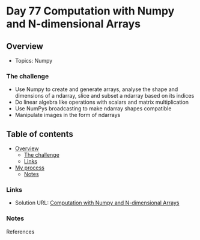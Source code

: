 # Day 77 Computation with Numpy and N-dimensional Arrays


## Overview

- Topics: Numpy


### The challenge

- Use Numpy to create and generate arrays, analyse the shape and dimensions of a ndarray, slice and subset a ndarray based on its indices
- Do linear algebra like operations with scalars and matrix multiplication
- Use NumPys broadcasting to make ndarray shapes compatible
- Manipulate images in the form of ndarrays


## Table of contents

- [Overview](#overview)
  - [The challenge](#the-challenge)
  - [Links](#links)
- [My process](#my-process)
  - [Notes](#notes)

### Links

- Solution URL: [Computation with Numpy and N-dimensional Arrays](https://github.com/Mikerniker/100_Days_of_Python/tree/main/Day77)


### Notes


References